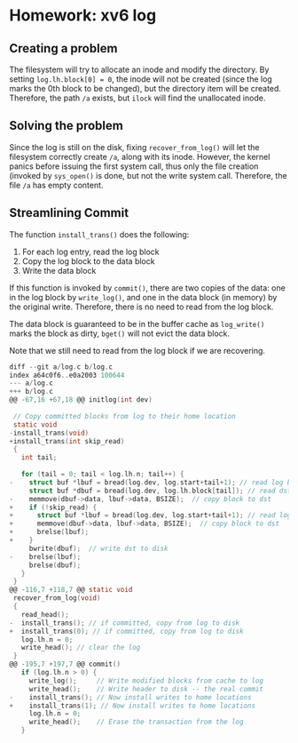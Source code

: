 # Homework: xv6 log

## Creating a problem

The filesystem will try to allocate an inode and modify the directory.
By setting `log.lh.block[0] = 0`, the inode will not be created (since the log
marks the 0th block to be changed), but the directory item will be created.
Therefore, the path `/a` exists, but `ilock` will find the unallocated inode.

## Solving the problem

Since the log is still on the disk, fixing `recover_from_log()` will let the
filesystem correctly create `/a`, along with its inode. However, the kernel panics
before issuing the first system call, thus only the file creation (invoked by `sys_open()`
is done, but not the write system call. Therefore, the file `/a` has empty content.

## Streamlining Commit

The function `install_trans()` does the following:

1. For each log entry, read the log block
2. Copy the log block to the data block
3. Write the data block

If this function is invoked by `commit()`, there are two copies of the data:
one in the log block by `write_log()`, and one in the data block (in memory)
by the original write. Therefore, there is no need to read from the log block.

The data block is guaranteed to be in the buffer cache as `log_write()` marks
the block as dirty, `bget()` will not evict the data block.

Note that we still need to read from the log block if we are recovering.

```c
diff --git a/log.c b/log.c
index a64c0f6..e0a2003 100644
--- a/log.c
+++ b/log.c
@@ -67,16 +67,18 @@ initlog(int dev)
 
 // Copy committed blocks from log to their home location
 static void
-install_trans(void)
+install_trans(int skip_read)
 {
   int tail;
 
   for (tail = 0; tail < log.lh.n; tail++) {
-    struct buf *lbuf = bread(log.dev, log.start+tail+1); // read log block
     struct buf *dbuf = bread(log.dev, log.lh.block[tail]); // read dst
-    memmove(dbuf->data, lbuf->data, BSIZE);  // copy block to dst
+    if (!skip_read) {
+      struct buf *lbuf = bread(log.dev, log.start+tail+1); // read log block
+      memmove(dbuf->data, lbuf->data, BSIZE);  // copy block to dst
+      brelse(lbuf);
+    }
     bwrite(dbuf);  // write dst to disk
-    brelse(lbuf);
     brelse(dbuf);
   }
 }
@@ -116,7 +118,7 @@ static void
 recover_from_log(void)
 {
   read_head();
-  install_trans(); // if committed, copy from log to disk
+  install_trans(0); // if committed, copy from log to disk
   log.lh.n = 0;
   write_head(); // clear the log
 }
@@ -195,7 +197,7 @@ commit()
   if (log.lh.n > 0) {
     write_log();     // Write modified blocks from cache to log
     write_head();    // Write header to disk -- the real commit
-    install_trans(); // Now install writes to home locations
+    install_trans(1); // Now install writes to home locations
     log.lh.n = 0;
     write_head();    // Erase the transaction from the log
   }
```
